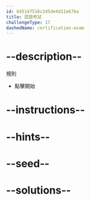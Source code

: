 ```yaml
---
id: 645147516c245de4d11eb7ba
title: 認證考試
challengeType: 17
dashedName: certification-exam
---
```


# --description--

規則

- 點擊開始

# --instructions--

# --hints--

# --seed--

# --solutions--
